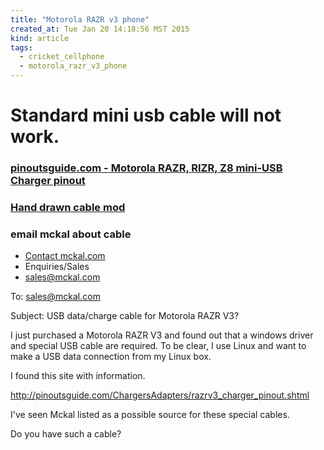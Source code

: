 ```yaml
---
title: "Motorola RAZR v3 phone"
created_at: Tue Jan 20 14:18:56 MST 2015
kind: article
tags:
  - cricket_cellphone
  - motorola_razr_v3_phone
---
```


# Standard mini usb cable will not work.

### [pinoutsguide.com - Motorola RAZR, RIZR, Z8 mini-USB Charger pinout](http://pinoutsguide.com/ChargersAdapters/razrv3_charger_pinout.shtml)

### [Hand drawn cable mod](http://krhainos.tk/motoplug.jpg)

### email mckal about cable

* [Contact mckal.com](http://www.mckal.com/contact_us.php)
* Enquiries/Sales
* sales@mckal.com

To: sales@mckal.com

Subject: USB data/charge cable for Motorola RAZR V3?

I just purchased a Motorola RAZR V3 and found out that
a windows driver and special USB cable are required.
To be clear, I use Linux and want to make a USB
data connection from my Linux box.

I found this site with information.

http://pinoutsguide.com/ChargersAdapters/razrv3_charger_pinout.shtml

I've seen Mckal listed as a possible source for these special cables.

Do you have such a cable?


